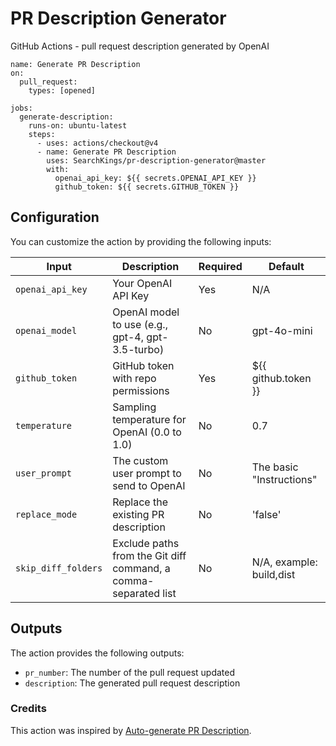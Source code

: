 # PR Description Generator

GitHub Actions - pull request description generated by OpenAI

```
name: Generate PR Description
on:
  pull_request:
    types: [opened]

jobs:
  generate-description:
    runs-on: ubuntu-latest
    steps:
      - uses: actions/checkout@v4
      - name: Generate PR Description
        uses: SearchKings/pr-description-generator@master
        with:
          openai_api_key: ${{ secrets.OPENAI_API_KEY }}
          github_token: ${{ secrets.GITHUB_TOKEN }}
```

## Configuration

You can customize the action by providing the following inputs:

| Input               | Description                                                     | Required | Default                  |
| ------------------- | --------------------------------------------------------------- | -------- | ------------------------ |
| `openai_api_key`    | Your OpenAI API Key                                             | Yes      | N/A                      |
| `openai_model`      | OpenAI model to use (e.g., gpt-4, gpt-3.5-turbo)                | No       | gpt-4o-mini              |
| `github_token`      | GitHub token with repo permissions                              | Yes      | ${{ github.token }}      |
| `temperature`       | Sampling temperature for OpenAI (0.0 to 1.0)                    | No       | 0.7                      |
| `user_prompt`       | The custom user prompt to send to OpenAI                        | No       | The basic "Instructions" |
| `replace_mode`      | Replace the existing PR description                             | No       | 'false'                  |
| `skip_diff_folders` | Exclude paths from the Git diff command, a comma-separated list | No       | N/A, example: build,dist |

## Outputs

The action provides the following outputs:

- `pr_number`: The number of the pull request updated
- `description`: The generated pull request description

### Credits

This action was inspired by [Auto-generate PR Description](https://github.com/marketplace/actions/auto-generate-pr-description).
